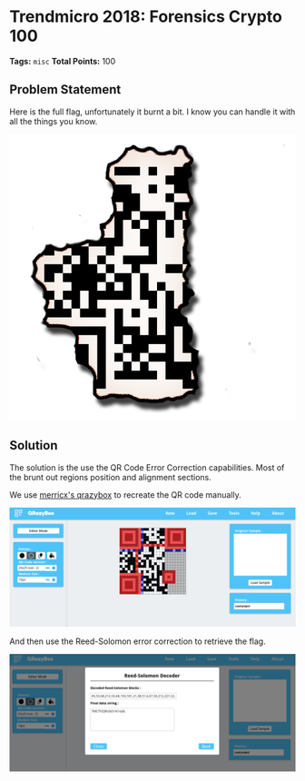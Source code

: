 # Trendmicro 2018: Forensics Crypto 100

__Tags:__ `misc`
__Total Points:__ 100

## Problem Statement

Here is the full flag, unfortunately it burnt a bit. I know you can handle it with all the things you know.

![qrcode](qrcode.png)

## Solution

The solution is the use the QR Code Error Correction capabilities. Most of the brunt out regions position and alignment sections.

We use [merricx's qrazybox](https://merricx.github.io/qrazybox/) to recreate the QR code manually.

![create qr code](fcrypto-1-100_1.png)

And then use the Reed-Solomon error correction to retrieve the flag.

![get the flag](fcrypto-1-100_2.png)
